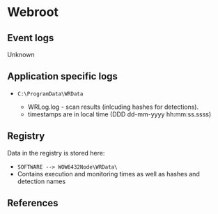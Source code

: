 # Webroot

## Event logs

Unknown

## Application specific logs

* `C:\ProgramData\WRData`

    - WRLog.log - scan results (inlcuding hashes for detections).
    - timestamps are in local time (DDD dd-mm-yyyy hh:mm:ss.ssss)

## Registry

Data in the registry is stored here:

* `SOFTWARE --> WOW6432Node\WRData\`
* Contains execution and monitoring times as well as hashes and detection names

## References
[^1]: [WSABLogs User Guide](https://download.webroot.com/WSABLogs_User_Guide.pdf)
[^2]: [webrool.pl](https://github.com/randomaccess3/Regripper-Plugins/blob/main/webroot.pl)